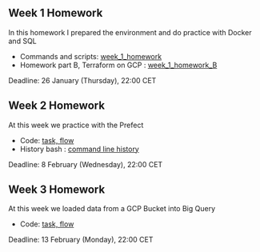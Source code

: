 ## Week 1 Homework

In this homework I prepared the environment 
and do practice with Docker and SQL

* Commands and scripts: [week_1_homework](https://github.com/melvinru/dtc-de-zoomcamp/blob/main/week_1_homework.sql)
* Homework part B, Terraform on GCP : [week_1_homework_B](https://github.com/melvinru/dtc-de-zoomcamp/blob/main/week_1_homework_B.sql)

Deadline: 26 January (Thursday), 22:00 CET

## Week 2 Homework

At this week we practice with the Prefect 

* Code: [task, flow](prefect)
* History bash : [command line history](prefect/bash_history.txt)

Deadline: 8 February (Wednesday), 22:00 CET

## Week 3 Homework

At this week we loaded data from a GCP Bucket into Big Query

* Code: [task, flow](week_3_homework.sql)

Deadline: 13 February (Monday), 22:00 CET
